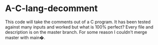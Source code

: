 # A-C-lang-decomment
This code will take the comments out of a C program. It has been tested against many inputs and worked but what is 100% perfect?
Every file and description is on the master branch. For some reason I couldn't merge master with main�.
